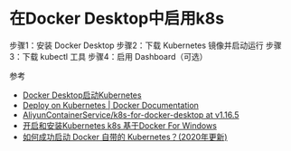 # 在Docker Desktop中启用k8s

步骤1：安装 Docker Desktop
步骤2：下载 Kubernetes 镜像并启动运行
步骤3：下载 kubectl 工具
步骤4：启用 Dashboard（可选）

参考
* [Docker Desktop启动Kubernetes](https://www.cnblogs.com/weschen/p/12658839.html)
* [Deploy on Kubernetes | Docker Documentation](https://docs.docker.com/docker-for-windows/kubernetes/)
* [AliyunContainerService/k8s-for-docker-desktop at v1.16.5](https://github.com/AliyunContainerService/k8s-for-docker-desktop/tree/v1.16.5)
* [开启和安装Kubernetes k8s 基于Docker For Windows](https://www.cnblogs.com/webenh/p/11254374.html)
* [如何成功启动 Docker 自带的 Kubernetes？(2020年更新)](https://www.jianshu.com/p/e5c056baa8ab)
